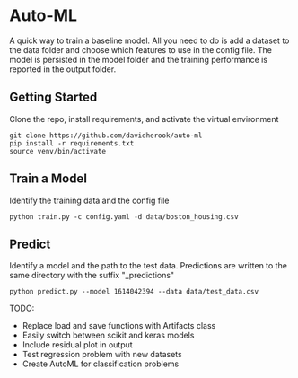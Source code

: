 # Auto-ML

A quick way to train a baseline model. All you need to do is add a dataset to the data folder and choose which features to use in the config file. The model is persisted in the model folder and the training performance is reported in the output folder.

## Getting Started

Clone the repo, install requirements, and activate the virtual environment
```
git clone https://github.com/davidherook/auto-ml
pip install -r requirements.txt
source venv/bin/activate
```

## Train a Model

Identify the training data and the config file
```
python train.py -c config.yaml -d data/boston_housing.csv
```

## Predict 

Identify a model and the path to the test data. Predictions are written to the same directory with the suffix "_predictions"
```
python predict.py --model 1614042394 --data data/test_data.csv
```



TODO:
- Replace load and save functions with Artifacts class
- Easily switch between scikit and keras models
- Include residual plot in output
- Test regression problem with new datasets 
- Create AutoML for classification problems


